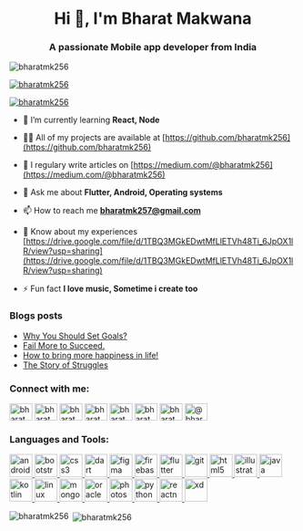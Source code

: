 <h1 align="center">Hi 👋, I'm Bharat Makwana</h1>
<h3 align="center">A passionate Mobile app developer from India</h3>

<p align="left"> <img src="https://komarev.com/ghpvc/?username=bharatmk256&label=Profile%20views&color=0e75b6&style=flat" alt="bharatmk256" /> </p>

<p align="left"> <a href="https://github.com/ryo-ma/github-profile-trophy"><img src="https://github-profile-trophy.vercel.app/?username=bharatmk256" alt="bharatmk256" /></a> </p>

<p align="left"> <a href="https://twitter.com/bharatmk256" target="blank"><img src="https://img.shields.io/twitter/follow/bharatmk256?logo=twitter&style=for-the-badge" alt="bharatmk256" /></a> </p>

- 🌱 I’m currently learning **React, Node**

- 👨‍💻 All of my projects are available at [https://github.com/bharatmk256](https://github.com/bharatmk256)

- 📝 I regulary write articles on [https://medium.com/@bharatmk256](https://medium.com/@bharatmk256)

- 💬 Ask me about **Flutter, Android, Operating systems**

- 📫 How to reach me **bharatmk257@gmail.com**

- 📄 Know about my experiences [https://drive.google.com/file/d/1TBQ3MGkEDwtMfLlETVh48Ti_6JpOX1lR/view?usp=sharing](https://drive.google.com/file/d/1TBQ3MGkEDwtMfLlETVh48Ti_6JpOX1lR/view?usp=sharing)

- ⚡ Fun fact **I love music, Sometime i create too**

### Blogs posts
<!-- BLOG-POST-LIST:START -->
- [Why You Should Set Goals?](https://medium.com/mindset256/why-you-should-set-goals-dcb823d81633?source=rss-2e044ba89158------2)
- [Fail More to Succeed.](https://medium.com/mindset256/fail-more-to-succeed-b6c47c4ae285?source=rss-2e044ba89158------2)
- [How to bring more happiness in life!](https://medium.com/mindset256/how-to-bring-more-happiness-in-life-22de3b19addd?source=rss-2e044ba89158------2)
- [The Story of Struggles](https://medium.com/mindset256/the-story-of-struggles-713df1b93c28?source=rss-2e044ba89158------2)
<!-- BLOG-POST-LIST:END -->

<p align="left">
<h3 align="left">Connect with me:</h3>
<a href="https://codepen.io/bharatmk256" target="blank"><img align="center" src="https://cdn.jsdelivr.net/npm/simple-icons@3.0.1/icons/codepen.svg" alt="bharatmk256" height="30" width="40" /></a>
<a href="https://dev.to/bharatmk256" target="blank"><img align="center" src="https://cdn.jsdelivr.net/npm/simple-icons@3.0.1/icons/dev-dot-to.svg" alt="bharatmk256" height="30" width="40" /></a>
<a href="https://twitter.com/bharatmk256" target="blank"><img align="center" src="https://cdn.jsdelivr.net/npm/simple-icons@3.0.1/icons/twitter.svg" alt="bharatmk256" height="30" width="40" /></a>
<a href="https://linkedin.com/in/bharatmk256" target="blank"><img align="center" src="https://cdn.jsdelivr.net/npm/simple-icons@3.0.1/icons/linkedin.svg" alt="bharatmk256" height="30" width="40" /></a>
<a href="https://codesandbox.com/bharatmk256" target="blank"><img align="center" src="https://cdn.jsdelivr.net/npm/simple-icons@3.0.1/icons/codesandbox.svg" alt="bharatmk256" height="30" width="40" /></a>
<a href="https://fb.com/bharatmk256" target="blank"><img align="center" src="https://cdn.jsdelivr.net/npm/simple-icons@3.0.1/icons/facebook.svg" alt="bharatmk256" height="30" width="40" /></a>
<a href="https://instagram.com/bharatmk256" target="blank"><img align="center" src="https://cdn.jsdelivr.net/npm/simple-icons@3.0.1/icons/instagram.svg" alt="bharatmk256" height="30" width="40" /></a>
<a href="https://medium.com/@bharatmk256" target="blank"><img align="center" src="https://cdn.jsdelivr.net/npm/simple-icons@3.0.1/icons/medium.svg" alt="@bharatmk256" height="30" width="40" /></a>
</p>

<h3 align="left">Languages and Tools:</h3>
<p align="left"> <a href="https://developer.android.com" target="_blank"> <img src="https://devicons.github.io/devicon/devicon.git/icons/android/android-original-wordmark.svg" alt="android" width="40" height="40"/> </a> <a href="https://getbootstrap.com" target="_blank"> <img src="https://devicons.github.io/devicon/devicon.git/icons/bootstrap/bootstrap-plain.svg" alt="bootstrap" width="40" height="40"/> </a> <a href="https://www.w3schools.com/css/" target="_blank"> <img src="https://devicons.github.io/devicon/devicon.git/icons/css3/css3-original-wordmark.svg" alt="css3" width="40" height="40"/> </a> <a href="https://dart.dev" target="_blank"> <img src="https://www.vectorlogo.zone/logos/dartlang/dartlang-icon.svg" alt="dart" width="40" height="40"/> </a> <a href="https://www.figma.com/" target="_blank"> <img src="https://www.vectorlogo.zone/logos/figma/figma-icon.svg" alt="figma" width="40" height="40"/> </a> <a href="https://firebase.google.com/" target="_blank"> <img src="https://www.vectorlogo.zone/logos/firebase/firebase-icon.svg" alt="firebase" width="40" height="40"/> </a> <a href="https://flutter.dev" target="_blank"> <img src="https://www.vectorlogo.zone/logos/flutterio/flutterio-icon.svg" alt="flutter" width="40" height="40"/> </a> <a href="https://git-scm.com/" target="_blank"> <img src="https://www.vectorlogo.zone/logos/git-scm/git-scm-icon.svg" alt="git" width="40" height="40"/> </a> <a href="https://www.w3.org/html/" target="_blank"> <img src="https://devicons.github.io/devicon/devicon.git/icons/html5/html5-original-wordmark.svg" alt="html5" width="40" height="40"/> </a> <a href="https://www.adobe.com/in/products/illustrator.html" target="_blank"> <img src="https://www.vectorlogo.zone/logos/adobe_illustrator/adobe_illustrator-icon.svg" alt="illustrator" width="40" height="40"/> </a> <a href="https://www.java.com" target="_blank"> <img src="https://devicons.github.io/devicon/devicon.git/icons/java/java-original-wordmark.svg" alt="java" width="40" height="40"/> </a> <a href="https://kotlinlang.org" target="_blank"> <img src="https://www.vectorlogo.zone/logos/kotlinlang/kotlinlang-icon.svg" alt="kotlin" width="40" height="40"/> </a> <a href="https://www.linux.org/" target="_blank"> <img src="https://devicons.github.io/devicon/devicon.git/icons/linux/linux-original.svg" alt="linux" width="40" height="40"/> </a> <a href="https://www.mongodb.com/" target="_blank"> <img src="https://devicons.github.io/devicon/devicon.git/icons/mongodb/mongodb-original-wordmark.svg" alt="mongodb" width="40" height="40"/> </a> <a href="https://www.oracle.com/" target="_blank"> <img src="https://devicons.github.io/devicon/devicon.git/icons/oracle/oracle-original.svg" alt="oracle" width="40" height="40"/> </a> <a href="https://www.photoshop.com/en" target="_blank"> <img src="https://devicons.github.io/devicon/devicon.git/icons/photoshop/photoshop-plain.svg" alt="photoshop" width="40" height="40"/> </a> <a href="https://www.python.org" target="_blank"> <img src="https://devicons.github.io/devicon/devicon.git/icons/python/python-original.svg" alt="python" width="40" height="40"/> </a> <a href="https://reactnative.dev/" target="_blank"> <img src="https://reactnative.dev/img/header_logo.svg" alt="reactnative" width="40" height="40"/> </a> <a href="https://www.adobe.com/products/xd.html" target="_blank"> <img src="https://cdn.worldvectorlogo.com/logos/adobe-xd.svg" alt="xd" width="40" height="40"/> </a> </p>

<p><img align="left" src="https://github-readme-stats.vercel.app/api/top-langs/?username=bharatmk256&layout=compact" alt="bharatmk256" /></p>

<p>&nbsp;<img align="center" src="https://github-readme-stats.vercel.app/api?username=bharatmk256&show_icons=true" alt="bharatmk256" /></p>

